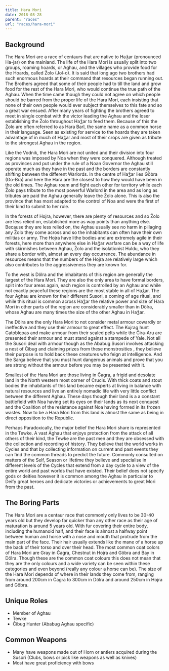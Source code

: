 ```yaml
---
title: Hara Mori
date: 2018-08-28
parent: "races"
url: "races/hara-mori"
---
```


## Background

The Hara Mori are a race of centaurs that are native to Haǯar (pronounced Ha-jar) on the mainland. The life of the Hara Mori is usually split into two groups,  roaming hoards, or Aghau, and the villages who provide food for the Hoards, called Žolo (Jol-o). It is said that long ago two brothers had such enormous hoards at their command that resources began running out. The Brothers agreed that some of their people had to till the land and grow food for the rest of the Hara Mori, who would continue the true path of the Aghau. When the time came though they could not agree on which people should be barred from the proper life of the Hara Mori, each insisting that none of their own people would ever subject themselves to this fate and so a great war ensued. After many years of fighting the brothers agreed to meet in single combat with the victor leading the Aghau and the loser establishing the Žolo throughout Haǯar to feed them. Because of this the Žolo are often referred to as Hara Barl, the same name as a common horse in their language. Seen as existing for service to the hoards they are taken advantage of in much of Haǯar and most of their crops are given as tribute to the strongest Aghau in the region.

Like the Vodnik, the Hara Mori are not united and their division into four regions was imposed by Noa when they were conquered. Although treated as provinces and put under the rule of a Noan Governor the Aghau still operate much as they have in the past and the borders are constantly shifting between the different Warlords. In the centre of Haǯar lies Göbra (Go-Bra) and here the Hara are the closest to how they would have been in the old times. The Aghau roam and fight each other for territory while each  Žolo  pays tribute to the most powerful Warlord in the area and as long as tributes are paid the Aghau generally leave the Žolo alone. This is also the province that has most adapted to the control of Noa and were the first of their kind to submit to her rule.

In the forests of Hojra, however, there are plenty of resources and so Žolo are less relied on, established more as way points than anything else. Because they are less relied on, the Aghau usually see no harm in pillaging any Žolo they come across and so the inhabitants can often have their own militias or army. The Hojra have lithe bodies and are extremely agile in their forests, here more than anywhere else in  Haǯar warfare can be a way of life with skirmishes between Aghau, Žolo and the isolationist Huldu, who they share a border with, almost an every day occurrence. The abundance in resources means that the numbers of the Hojra are relatively large which also contributes to the aggressiveness they are known for.

To the west is Dölra and the inhabitants of this region are generally the largest of the Hara Mori. They are also the only area to have formal borders, split into four areas again, each region is controlled by an Aghau and while not exactly peaceful these regions are the most stable in all of  Haǯar. The four Aghau are known for their different Susori, a coming of age ritual, and while this ritual is common across  Haǯar the relative power and size of Hara Mori in other parts of the region are considerably smaller than in Dölra, whose Aghau are many times the size of the other Aghau in  Haǯar.

The Dölra are the only Hara Mori to not consider metal armour cowardly or ineffective and they use their armour to great effect. The Kujrag hunt Catoblepas and make armour from their scaled pelts while the Čira-Aru are presented their armour and must stand against a stampede of Yale. Not all the Susori deal with armour though as the Ababug Susori involves attacking a nest of Čibug and claiming prizes from these monstrosities , they believe their purpose is to hold back these creatures who feign at intelligence. And the Sarga believe that you must hunt dangerous animals and prove that you are strong without the armour before you may be presented with it.

Smallest of the Hara Mori are those living in Čagra, a frigid and desolate land in the North western most corner of Crucis. With thick coats and stout bodies the inhabitants of this land became experts at living in balance with natural resources and live an entirely nomadic life with very little conflict between the different Aghau. These days though their land is a a constant battlefield with Noa having set its eyes on their lands as its next conquest and the Coalition of the resistance against Noa having formed in its frozen wastes. Now to be a Hara Mori from this land is almost the same as being in direct opposition to the Republic.

Perhaps Paradoxically, the major belief the Hara Mori share is represented in the Tewke. A vast Aghau that enjoys protection from the attack of all others of their kind, the Tewke are the past men and they are obsessed with the collection and recording of history. They believe that the world works in Cycles and that by collecting information on current and past events they can find the common threads to predict the future. Commonly consulted on matters of the Self, Season or lifetime they believe and specialise in different levels of the Cycles that extend from a day cycle to a view of the entire world and past worlds that have existed. Their belief does not specify gods or deities however it is common among the Aghau in particular to Deify great heroes and dedicate victories or achievements to great Mori from the past.

## The Boring Parts

The Hara Mori are a centaur race that commonly only lives to be 30-40 years old but they develop far quicker than any other race as their age of maturation is around 5 years old. With fur covering their entire body, including the humanoid half, and their face is almost a halfway point between human and horse with a nose and mouth that protrude from the main part of the face. Their hair usually extends like the mane of a horse up the back of their torso and over their head. The most common coat colors of Hara Mori are Gray in Čagra, Chestnut in Hojra and Göbra and Bay in Dölra. Though these are the common coat colours this does not mean that they are the only colours and a wide variety can be seen within these categories and even beyond (really any colour a horse can be). The size of the Hara Mori depends of where in their lands they come from, ranging from around 200cm in Čagra to 300cm in Dölra and around 250cm in Hojra and Göbra.

## Unique Roles

* Member of Aghau
* Tewke
* Čibug Hunter (Ababug Aghau specific)

## Common Weapons

* Many have weapons made out of Horn or antlers acquired during the Susori (Clubs, bows or pick like weapons as well as knives)
* Most have great proficiency with bows

